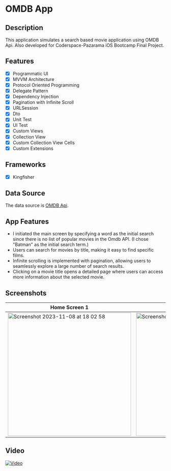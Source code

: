 # OMDB App

## Description

This application simulates a search based movie application using OMDB Api.
Also developed for Coderspace-Pazarama iOS Bootcamp Final Project.  

## Features

- [x] Programmatic UI
- [x] MVVM Architecture
- [x] Protocol Oriented Programming
- [x] Delegate Pattern
- [x] Dependency Injection
- [x] Pagination with Infinite Scroll
- [x] URLSession
- [x] Dto
- [x] Unit Test
- [x] UI Test
- [x] Custom Views
- [x] Collection View
- [x] Custom Collection View Cells
- [x] Custom Extensions

## Frameworks

- [x] Kingfisher

## Data Source

The data source is [OMDB Api](https://www.omdbapi.com/). 

## App Features
- I initiated the main screen by specifying a word as the initial search since there is no list of popular movies in the Omdb API. (I chose "Batman" as the initial search term.)
- Users can search for movies by title, making it easy to find specific films.
- Infinite scrolling is implemented with pagination, allowing users to seamlessly explore a large number of search results.
- Clicking on a movie title opens a detailed page where users can access more information about the selected movie.

## Screenshots
| Home Screen 1| Home Screen 2| Home Screen 3| Home Screen 4| Home Screen 5| Detail Screen 1| Detail Screen 2|
|--|--|--|--|--|--|--|
|<img width="387" alt="Screenshot 2023-11-08 at 18 02 58" src="https://github.com/alicolak64/OmdbApp/assets/71923609/3c4ae2a2-3f6f-402d-9fef-d155be794de5"> |<img width="387" alt="Screenshot 2023-11-08 at 18 03 50" src="https://github.com/alicolak64/OmdbApp/assets/71923609/49b5351a-ebd0-416d-9004-1d7ac3c5c178">|<img width="387" alt="Screenshot 2023-11-08 at 18 04 44" src="https://github.com/alicolak64/OmdbApp/assets/71923609/d5abc802-34ed-47a0-8c2a-dd6cd0c46876">| <img width="387" alt="Screenshot 2023-11-08 at 18 04 05" src="https://github.com/alicolak64/OmdbApp/assets/71923609/739a7e8f-ec0c-4332-a80c-d4a33934bac1">|<img width="387" alt="Screenshot 2023-11-08 at 18 04 59" src="https://github.com/alicolak64/OmdbApp/assets/71923609/22067038-8212-47e5-a7f2-5e255efda627">|<img width="387" alt="Screenshot 2023-11-08 at 18 07 47" src="https://github.com/alicolak64/OmdbApp/assets/71923609/2ece64fc-c53b-4a3a-878b-b1d3068e4a64">|<img width="387" alt="Screenshot 2023-11-08 at 18 07 59" src="https://github.com/alicolak64/OmdbApp/assets/71923609/0b869ee6-5dca-41ca-bf3b-264eec1211be">


## Video

[![Video](https://img.youtube.com/vi/qB_-ap12hM8/maxresdefault.jpg)](https://www.youtube.com/watch?v=qB_-ap12hM8)

